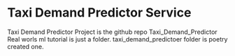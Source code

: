 # Taxi Demand Predictor Service

Taxi Demand Predictor Project is the github repo Taxi_Demand_Predictor
Real worls ml tutorial is just a folder. 
taxi_demand_predictoer folder is poetry created one.